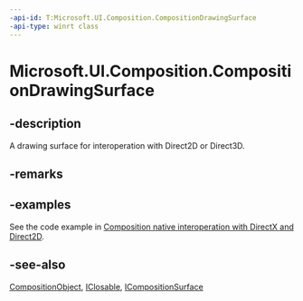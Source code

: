 ```yaml
---
-api-id: T:Microsoft.UI.Composition.CompositionDrawingSurface
-api-type: winrt class
---
```


<!-- Class syntax.
public class CompositionDrawingSurface : Windows.UI.Composition.CompositionObject, Windows.UI.Composition.ICompositionDrawingSurface, Windows.UI.Composition.ICompositionDrawingSurface2, Windows.UI.Composition.ICompositionSurface
-->

# Microsoft.UI.Composition.CompositionDrawingSurface

## -description
A drawing surface for interoperation with Direct2D or Direct3D.

## -remarks

## -examples

See the code example in [Composition native interoperation with DirectX and Direct2D](/windows/uwp/composition/composition-native-interop).

## -see-also
[CompositionObject](compositionobject.md), [IClosable](/uwp/api/windows.foundation.iclosable), [ICompositionSurface](icompositionsurface.md)
